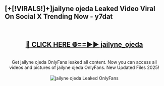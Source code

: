 <h2>[+[!VIRALS!]+]jailyne ojeda Leaked Video Viral On Social X Trending Now - y7dat</h2>
<br>
<div align="center">
<h2><a href="https://libra.edu.pl?jailyne_ojeda" rel="nofollow">🔴 CLICK HERE 🌐==►► jailyne_ojeda</a></h2>
<br>
Get jailyne ojeda OnlyFans leaked all content. Now you can access all videos and pictures of jailyne ojeda OnlyFans. New Updated Files 2025!
<br>
<br>
<a href="https://libra.edu.pl?jailyne_ojeda" rel="nofollow" data-target="animated-image.originalLink"><img src="https://i.ibb.co.com/WyWwxjT/player-gif2.gif" alt="jailyne ojeda Leaked OnlyFans" style="max-width: 100%; display: inline-block;" data-target="animated-image.originalImage"></a>
</div>
<br>